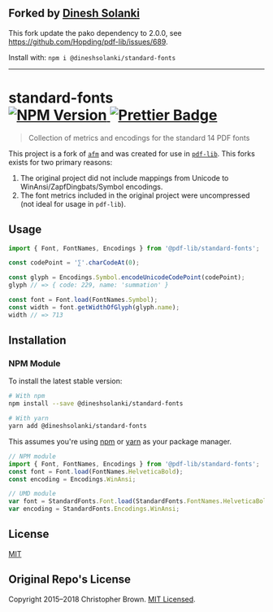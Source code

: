 ## Forked by [Dinesh Solanki](https://github.com/DineshSolanki)

This fork update the pako dependency to 2.0.0, see https://github.com/Hopding/pdf-lib/issues/689.

Install with: `npm i @dineshsolanki/standard-fonts`

<hr/>
<h1>
  standard-fonts

  <br />

  <!-- NPM Version -->
  <a href="https://www.npmjs.com/package/standard-fonts">
    <img
      src="https://img.shields.io/npm/v/@pdf-lib/standard-fonts.svg?style=flat-square"
      alt="NPM Version"
    />
  </a>

  <!-- Prettier Badge -->
  <a href="https://prettier.io/">
    <img
      src="https://img.shields.io/badge/code_style-prettier-ff69b4.svg?style=flat-square"
      alt="Prettier Badge"
    />
  </a>
</h1>

> Collection of metrics and encodings for the standard 14 PDF fonts

This project is a fork of [`afm`](https://github.com/chbrown/afm) and was created for use in [`pdf-lib`](https://github.com/Hopding/pdf-lib). This forks exists for two primary reasons:

1. The original project did not include mappings from Unicode to WinAnsi/ZapfDingbats/Symbol encodings.
2. The font metrics included in the original project were uncompressed (not ideal for usage in `pdf-lib`).

## Usage
```js
import { Font, FontNames, Encodings } from '@pdf-lib/standard-fonts';

const codePoint = '∑'.charCodeAt(0);

const glyph = Encodings.Symbol.encodeUnicodeCodePoint(codePoint);
glyph // => { code: 229, name: 'summation' }

const font = Font.load(FontNames.Symbol);
const width = font.getWidthOfGlyph(glyph.name);
width // => 713
```

## Installation
### NPM Module
To install the latest stable version:
```bash
# With npm
npm install --save @dineshsolanki/standard-fonts

# With yarn
yarn add @dineshsolanki/standard-fonts
```
This assumes you're using [npm](https://www.npmjs.com/) or [yarn](https://yarnpkg.com/lang/en/) as your package manager.

```javascript
// NPM module
import { Font, FontNames, Encodings } from '@pdf-lib/standard-fonts';
const font = Font.load(FontNames.HelveticaBold);
const encoding = Encodings.WinAnsi;

// UMD module
var font = StandardFonts.Font.load(StandardFonts.FontNames.HelveticaBold);
var encoding = StandardFonts.Encodings.WinAnsi;
```

## License
[MIT](https://choosealicense.com/licenses/mit/)

## Original Repo's License

Copyright 2015–2018 Christopher Brown.
[MIT Licensed](https://chbrown.github.io/licenses/MIT/#2015-2018).
